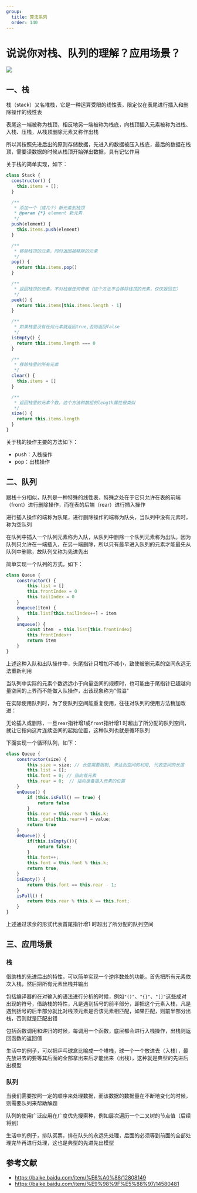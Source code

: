 ```yaml
---
group:
  title: 算法系列
  order: 140
---
```


# 说说你对栈、队列的理解？应用场景？

 ![](https://static.vue-js.com/bc57f530-1b99-11ec-a752-75723a64e8f5.png)

## 一、栈

栈（stack）又名堆栈，它是一种运算受限的线性表，限定仅在表尾进行插入和删除操作的线性表

表尾这一端被称为栈顶，相反地另一端被称为栈底，向栈顶插入元素被称为进栈、入栈、压栈，从栈顶删除元素又称作出栈

所以其按照先进后出的原则存储数据，先进入的数据被压入栈底，最后的数据在栈顶，需要读数据的时候从栈顶开始弹出数据，具有记忆作用

关于栈的简单实现，如下：

```js
class Stack {
  constructor() {
    this.items = [];
  }

  /**
   * 添加一个（或几个）新元素到栈顶
   * @param {*} element 新元素
   */
  push(element) {
    this.items.push(element)
  }

  /**
   * 移除栈顶的元素，同时返回被移除的元素
   */
  pop() {
    return this.items.pop()
  }

  /**
   * 返回栈顶的元素，不对栈做任何修改（这个方法不会移除栈顶的元素，仅仅返回它）
   */
  peek() {
    return this.items[this.items.length - 1]
  }

  /**
   * 如果栈里没有任何元素就返回true,否则返回false
   */
  isEmpty() {
    return this.items.length === 0
  }

  /**
   * 移除栈里的所有元素
   */
  clear() {
    this.items = []
  }

  /**
   * 返回栈里的元素个数。这个方法和数组的length属性很类似
   */
  size() {
    return this.items.length
  }
}
```

关于栈的操作主要的方法如下：

- push：入栈操作
- pop：出栈操作





## 二、队列

跟栈十分相似，队列是一种特殊的线性表，特殊之处在于它只允许在表的前端（front）进行删除操作，而在表的后端（rear）进行插入操作

进行插入操作的端称为队尾，进行删除操作的端称为队头，当队列中没有元素时，称为空队列

在队列中插入一个队列元素称为入队，从队列中删除一个队列元素称为出队。因为队列只允许在一端插入，在另一端删除，所以只有最早进入队列的元素才能最先从队列中删除，故队列又称为先进先出

简单实现一个队列的方式，如下：

```js
class Queue {
    constructor() {
        this.list = []
        this.frontIndex = 0
        this.tailIndex = 0
    }
    enqueue(item) {
        this.list[this.tailIndex++] = item
    }
    unqueue() {
        const item  = this.list[this.frontIndex]
        this.frontIndex++        
        return item
    }
}
```

上述这种入队和出队操作中，头尾指针只增加不减小，致使被删元素的空间永远无法重新利用

当队列中实际的元素个数远远小于向量空间的规模时，也可能由于尾指针已超越向量空间的上界而不能做入队操作，出该现象称为"假溢"

在实际使用队列时，为了使队列空间能重复使用，往往对队列的使用方法稍加改进：

无论插入或删除，一旦`rear`指针增1或`front`指针增1 时超出了所分配的队列空间，就让它指向这片连续空间的起始位置，这种队列也就是循环队列

下面实现一个循环队列，如下：

```js
class Queue {
    constructor(size) {
        this.size = size; // 长度需要限制, 来达到空间的利用, 代表空间的长度
        this.list = [];
        this.font = 0; // 指向首元素
        this.rear = 0;  // 指向准备插入元素的位置
    }
    enQueue() {
        if (this.isFull() == true) {
            return false
        }
        this.rear = this.rear % this.k;
        this._data[this.rear++] = value;
        return true
    }
    deQueue() {
        if(this.isEmpty()){
            return false;
        }
        this.font++;
        this.font = this.font % this.k;
        return true;
    }
    isEmpty() {
        return this.font == this.rear - 1;
    }
    isFull() {
        return this.rear % this.k == this.font;
    }
}
```

上述通过求余的形式代表首尾指针增1 时超出了所分配的队列空间



## 三、应用场景

### 栈

借助栈的先进后出的特性，可以简单实现一个逆序数处的功能，首先把所有元素依次入栈，然后把所有元素出栈并输出

包括编译器的在对输入的语法进行分析的时候，例如`"()"`、`"{}"`、`"[]"`这些成对出现的符号，借助栈的特性，凡是遇到括号的前半部分，即把这个元素入栈，凡是遇到括号的后半部分就比对栈顶元素是否该元素相匹配，如果匹配，则前半部分出栈，否则就是匹配出错

包括函数调用和递归的时候，每调用一个函数，底层都会进行入栈操作，出栈则返回函数的返回值

生活中的例子，可以把乒乓球盒比喻成一个堆栈，球一个一个放进去（入栈），最先放进去的要等其后面的全部拿出来后才能出来（出栈），这种就是典型的先进后出模型

### 队列

当我们需要按照一定的顺序来处理数据，而该数据的数据量在不断地变化的时候，则需要队列来帮助解题

队列的使用广泛应用在广度优先搜索种，例如层次遍历一个二叉树的节点值（后续将到）

生活中的例子，排队买票，排在队头的永远先处理，后面的必须等到前面的全部处理完毕再进行处理，这也是典型的先进先出模型

## 参考文献

- https://baike.baidu.com/item/%E6%A0%88/12808149
- https://baike.baidu.com/item/%E9%98%9F%E5%88%97/14580481
